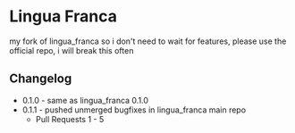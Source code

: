 # Lingua Franca

my fork of lingua_franca so i don't need to wait for features, please use the official repo, i will break this often


## Changelog

- 0.1.0 - same as lingua_franca 0.1.0
- 0.1.1 - pushed unmerged bugfixes in lingua_franca main repo
    - Pull Requests 1 - 5